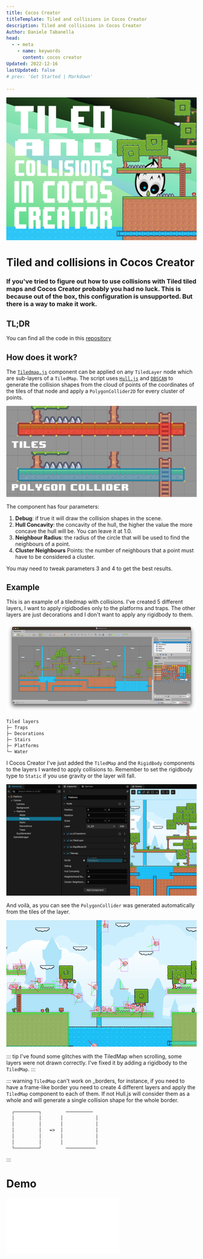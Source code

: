 ```yaml
---
title: Cocos Creator
titleTemplate: Tiled and collisions in Cocos Creator
description: Tiled and collisions in Cocos Creator
Author: Daniele Tabanella
head:
  - - meta
    - name: keywords
      content: cocos creator
Updated: 2022-12-16
lastUpdated: false
# prev: 'Get Started | Markdown'

---
```


![Tiled and collisions in Cocos Creator](./images/tiled-and-collisions.png)

# Tiled and collisions in Cocos Creator

### If you've tried to figure out how to use collisions with Tiled tiled maps and Cocos Creator probably you had no luck. This is because out of the box, this configuration is unsupported. But there is a way to make it work.

## TL;DR

You can find all the code in this [repository][0]

## How does it work?

The [`Tiledmap.js`][1] component can be applied on any `TiledLayer` node which are sub-layers of a `TiledMap`. The script uses [`Hull.js`][2] and [`DBSCAN`][3] to generate the collision shapes from the cloud of points of the coordinates of the tiles of that node and apply a `PolygonCollider2D` for every cluster of points.

![Tiled and collisions in Cocos Creator](./images/tiles-to-polygon-collider.png)

The component has four parameters:

1. **Debug**: if true it will draw the collision shapes in the scene.
2. **Hull Concavity**: the concavity of the hull, the higher the value the more concave the hull will be. You can leave it at 1.0.
3. **Neighbour Radius**: the radius of the circle that will be used to find the neighbours of a point.
4. **Cluster Neighbours** Points: the number of neighbours that a point must have to be considered a cluster.

You may need to tweak parameters 3 and 4 to get the best results.

## Example

This is an example of a tiledmap with collisions. I've created 5 different layers, I want to apply rigidbodies only to the platforms and traps. The other layers are just decorations and I don't want to apply any rigidbody to them.

![Tiled and collisions in Cocos Creator](./images/tiled.png)

```
Tiled layers
├─ Traps
├─ Decorations
├─ Stairs
├─ Platforms
└─ Water
```

I Cocos Creator I've just added the `TiledMap` and the `RigidBody` components to the layers I wanted to apply collisions to. Remember to set the rigidbody type to `Static` if you use gravity or the layer will fall.

![Example in Cocos](./images/example-cocos.png)

And voilà, as you can see the `PolygonCollider` was generated automatically from the tiles of the layer.

![Example in Cocos](./images/example-cocos-2.png)

::: tip
I've found some glitches with the TiledMap when scrolling, some layers were not drawn correctly. I've fixed it by adding a rigidbody to the `TiledMap`.
:::

::: warning
`TiledMap` can't work on _borders, for instance, if you need to have a frame-like border you need to create 4 different layers and apply the `TiledMap` component to each of them. If not Hull.js will consider them as a whole and will generate a single collision shape for the whole border.

```
  ┌─────────┐         ──────────
  │         │       │            │
  │         │       │            │
  │         │   =>  │            │
  │         │       │            │
  │         │       │            │
  └─────────┘         ───────────
```
:::

# Demo

<div class="game-iframe">
   <iframe src="/games/tiled-collisions/index.html" title="laser defender" frameborder="0" style="aspect-ratio: 6 / 4"></iframe>
</div>

[0]: https://github.com/theRenard/cocos-creator-tiled-collider-creator
[1]: https://github.com/theRenard/cocos-creator-tiled-collider-creator/blob/master/assets/Scripts/Tilemap.ts
[2]: https://github.com/AndriiHeonia/hull
[3]: https://github.com/uhho/density-clustering
